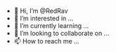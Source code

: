 - 👋 Hi, I’m @RedRav
- 👀 I’m interested in ...
- 🌱 I’m currently learning ...
- 💞️ I’m looking to collaborate on ...
- 📫 How to reach me ...

<!---
RedRav/RedRav is a ✨ special ✨ repository because its `README.md` (this file) appears on your GitHub profile.
You can click the Preview link to take a look at your changes.
--->
